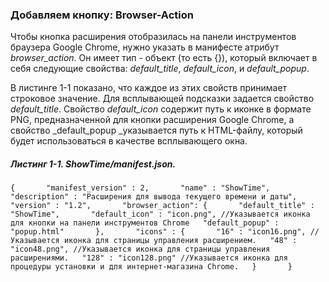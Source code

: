 ### Добавляем кнопку: Browser-Action

Чтобы кнопка расширения отобразилась на панели инструментов браузера Google Chrome, нужно указать в манифесте атрибут _browser\_action_. Он имеет тип - объект \(то есть {}\), который включает в себя следующие свойства: _default\_title_, _default\_icon_, и _default\_popup_.

В листинге 1-1 показано, что каждое из этих свойств принимает строковое значение. Для всплывающей подсказки задается свойство _default\_title_. Свойство _default\_icon_ содержит путь к иконке в формате PNG, предназначенной для кнопки расширения Google Chrome, а свойство _default\_popup _указывается путь к HTML-файлу, который будет использоваться в качестве всплывающего окна.

##### Листинг 1-1. _ShowTime/manifest.json._

`{      
    "manifest_version" : 2,      
    "name" : "ShowTime",      
    "description" : "Расширения для вывода текущего времени и даты",      
    "version" : "1.2",      
    "browser_action": {      
        "default_title" : "ShowTime",      
        "default_icon" : "icon.png", //Указывается иконка для кнопки на панели инструментов Chrome  
        "default_popup" : "popup.html"      
    },      
    "icons" : {      
        "16" : "icon16.png", //Указывается иконка для страницы управления расширением.  
        "48" : "icon48.png", //Указывается иконка для страницы управления расширениями.  
        "128" : "icon128.png" //Указывается иконка для процедуры установки и для интернет-магазина Chrome.  
    }      
}`



